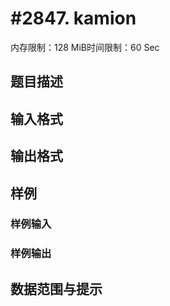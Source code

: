# #2847. kamion

内存限制：128 MiB时间限制：60 Sec

## 题目描述

## 输入格式

## 输出格式

## 样例

### 样例输入

### 样例输出

## 数据范围与提示
